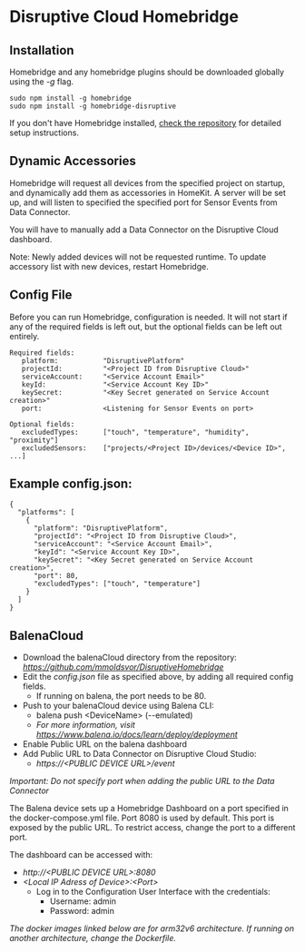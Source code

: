 # Disruptive Cloud Homebridge

## Installation

Homebridge and any homebridge plugins should be downloaded globally using the *-g* flag.

    sudo npm install -g homebridge
    sudo npm install -g homebridge-disruptive

If you don't have Homebridge installed, [check the repository](https://github.com/nfarina/homebridge) for detailed setup instructions.

## Dynamic Accessories

Homebridge will request all devices from the specified project on startup, and dynamically add them as accessories in HomeKit. A server will be set up, and will listen to specified the specified port for Sensor Events from Data Connector. 

You will have to manually add a Data Connector on the Disruptive Cloud dashboard.

Note: Newly added devices will not be requested runtime. To update accessory list with new devices, restart Homebridge. 
 
 ## Config File
 Before you can run Homebridge, configuration is needed. It will not start if any of the required fields is left out, but the optional fields can be left out entirely.
 
 ```
Required fields:
    platform:           "DisruptivePlatform"
    projectId:          "<Project ID from Disruptive Cloud>"
    serviceAccount:     "<Service Account Email>"
    keyId:              "<Service Account Key ID>"
    keySecret:          "<Key Secret generated on Service Account creation>"
    port:               <Listening for Sensor Events on port>

Optional fields:
    excludedTypes:      ["touch", "temperature", "humidity", "proximity"]
    excludedSensors:    ["projects/<Project ID>/devices/<Device ID>", ...]

```

 ## Example config.json:

```
{
  "platforms": [
    {
      "platform": "DisruptivePlatform",
      "projectId": "<Project ID from Disruptive Cloud>",
      "serviceAccount": "<Service Account Email>",
      "keyId": "<Service Account Key ID>",
      "keySecret": "<Key Secret generated on Service Account creation>",
      "port": 80,
      "excludedTypes": ["touch", "temperature"]
    }
  ]
}
```

## BalenaCloud
- Download the balenaCloud directory from the repository: *https://github.com/mmoldsvor/DisruptiveHomebridge*
- Edit the *config.json* file as specified above, by adding all required config fields. 
    - If running on balena, the port needs to be 80.
- Push to your balenaCloud device using Balena CLI: 
    - balena push \<DeviceName> (--emulated)
    - *For more information, visit https://www.balena.io/docs/learn/deploy/deployment*
- Enable Public URL on the balena dashboard
- Add Public URL to Data Connector on Disruptive Cloud Studio:
    - *https://\<PUBLIC DEVICE URL>/event*
 
 *Important: Do not specify port when adding the public URL to the Data Connector* 

The Balena device sets up a Homebridge Dashboard on a port specified in the docker-compose.yml file.
Port 8080 is used by default. This port is exposed by the public URL. To restrict access, change the port to a different port. 

The dashboard can be accessed with:
- *http://\<PUBLIC DEVICE URL>:8080*
- *\<Local IP Adress of Device>:\<Port>*
    - Log in to the Configuration User Interface with the credentials:
        - Username: admin
        - Password: admin

*The docker images linked below are for arm32v6 architecture. If running on another architecture, change the Dockerfile.*
